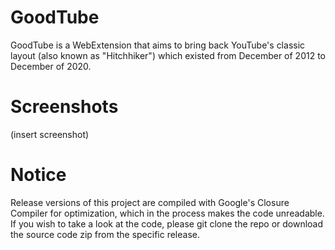 # GoodTube
GoodTube is a WebExtension that aims to bring back YouTube's classic layout (also known as "Hitchhiker") which existed from December of 2012 to December of 2020.

# Screenshots
(insert screenshot)

# Notice
Release versions of this project are compiled with Google's Closure Compiler for optimization, which in the process makes the code unreadable. If you wish to take a look at the code, please git clone the repo or download the source code zip from the specific release.
